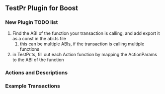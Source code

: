 ## TestPr Plugin for Boost

### New Plugin TODO list

1.  Find the ABI of the function your transaction is calling, and add export it as a const in the abi.ts file
    1.  this can be multiple ABIs, if the transaction is calling multiple functions
2.  in TestPr.ts, fill out each Action function by mapping the ActionParams to the ABI of the function



### Actions and Descriptions



### Example Transactions